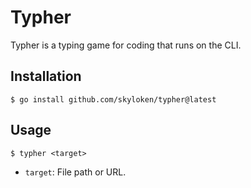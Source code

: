 # Typher

Typher is a typing game for coding that runs on the CLI.

## Installation

```console
$ go install github.com/skyloken/typher@latest
```

## Usage

```console
$ typher <target>
```
- `target`: File path or URL.